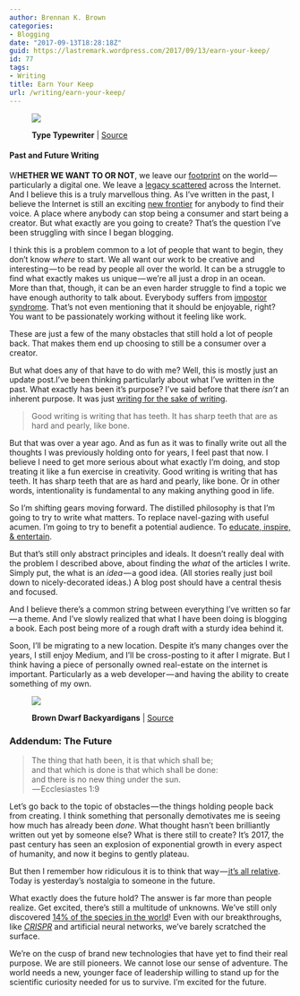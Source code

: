 ```yaml
---
author: Brennan K. Brown
categories:
- Blogging
date: "2017-09-13T18:28:18Z"
guid: https://lastremark.wordpress.com/2017/09/13/earn-your-keep/
id: 77
tags:
- Writing
title: Earn Your Keep
url: /writing/earn-your-keep/
---
```


<figure class="wp-caption">

<img data-width="1920" data-height="1440" src="https://cdn-images-1.medium.com/max/2560/1*YdpsLvQDB4I90ygLeDZ_Jg.jpeg" /> <figcaption class="wp-caption-text"><b>Type Typewriter</b> | <a href="https://pixabay.com/en/type-typewriter-font-writing-1161952/" target="_blank" rel="noopener noreferrer">Source</a></figcaption></figure>

#### Past and Future Writing

<span>W</span><b>HETHER WE WANT TO OR NOT</b>, we leave our <a href="https://medium.com/@brennanbrown/why-write-500f8ab18f6a" target="_blank" rel="noopener noreferrer">footprint</a> on the world — particularly a digital one. We leave a <a href="https://medium.com/@brennanbrown/afterwards-24b7e2285f54" target="_blank" rel="noopener noreferrer">legacy scattered</a> across the Internet. And I believe this is a truly marvellous thing. As I’ve written in the past, I believe the Internet is still an exciting <a href="https://medium.com/@brennanbrown/on-second-thought-c915319d8516" target="_blank" rel="noopener noreferrer">new frontier</a> for anybody to find their voice. A place where anybody can stop being a consumer and start being a creator. But what exactly are you going to create? That’s the question I’ve been struggling with since I began blogging.

I think this is a problem common to a lot of people that want to begin, they don’t know _where_ to start. We all want our work to be creative and interesting — to be read by people all over the world. It can be a struggle to find what exactly makes us unique — we’re all just a drop in an ocean.  
More than that, though, it can be an even harder struggle to find a topic we have enough authority to talk about. Everybody suffers from <a href="https://en.wikipedia.org/wiki/Impostor_syndrome" target="_blank" rel="noopener noreferrer">impostor syndrome</a>. That’s not even mentioning that it should be enjoyable, right? You want to be passionately working without it feeling like work.

<!--more-->

These are just a few of the many obstacles that still hold a lot of people back. That makes them end up choosing to still be a consumer over a creator.

But what does any of that have to do with me? Well, this is mostly just an update post.I’ve been thinking particularly about what I’ve written in the past. What exactly has been it’s purpose? I’ve said before that there _isn’t_ an inherent purpose. It was just <a href="https://medium.com/@brennanbrown/why-write-500f8ab18f6a" target="_blank" rel="noopener noreferrer">writing for the sake of writing</a>.

> Good writing is writing that has teeth. It has sharp teeth that are as hard and pearly, like bone.

But that was over a year ago. And as fun as it was to finally write out all the thoughts I was previously holding onto for years, I feel past that now. I believe I need to get more serious about what exactly I’m doing, and stop treating it like a fun exercise in creativity. Good writing is writing that has teeth. It has sharp teeth that are as hard and pearly, like bone. Or in other words, intentionality is fundamental to any making anything good in life.

So I’m shifting gears moving forward. The distilled philosophy is that I’m going to try to write what matters. To replace navel-gazing with useful acumen. I’m going to try to benefit a potential audience. To <a href="https://medium.com/@brennanbrown/style-8a569353ad65" target="_blank" rel="noopener noreferrer">educate, inspire, & entertain</a>.

But that’s still only abstract principles and ideals. It doesn’t really deal with the problem I described above, about finding the _what_ of the articles I write. Simply put, the what is an *idea* — a good idea. (All stories really just boil down to nicely-decorated ideas.) A blog post should have a central thesis and focused.

  
And I believe there’s a common string between everything I’ve written so far — a theme. And I’ve slowly realized that what I have been doing is blogging a book. Each post being more of a rough draft with a sturdy idea behind it.

Soon, I’ll be migrating to a new location. Despite it’s many changes over the years, I still enjoy Medium, and I’ll be cross-posting to it after I migrate. But I think having a piece of personally owned real-estate on the internet is important. Particularly as a web developer — and having the ability to create something of my own.

<figure class="wp-caption">

<img data-width="3200" data-height="1800" src="https://cdn-images-1.medium.com/max/2560/1*gGpYbkly-KMqLAkcUKBKqA.jpeg" /> <figcaption class="wp-caption-text"><b>Brown Dwarf Backyardigans</b> | <a href="https://www.jpl.nasa.gov/spaceimages/details.php?id=PIA17259" target="_blank" rel="noopener noreferrer">Source</a></figcaption></figure>

### Addendum: The Future

> The thing that hath been, it is that which shall be;   
> and that which is done is that which shall be done:   
> and there is no new thing under the sun.  
>  — Ecclesiastes 1:9

<span>L</span>et’s go back to the topic of obstacles — the things holding people back from creating. I think something that personally demotivates me is seeing how much has already been _done_. What thought hasn’t been brilliantly written out yet by someone else? What is there still to create? It’s 2017, the past century has seen an explosion of exponential growth in every aspect of humanity, and now it begins to gently plateau.

But then I remember how ridiculous it is to think that way —<a href="https://www.youtube.com/watch?v=LD0x7ho_IYc" target="_blank" rel="noopener noreferrer"> it’s all relative</a>. Today is yesterday’s nostalgia to someone in the future.

What exactly does the future hold? The answer is far more than people realize. Get excited, there’s still a multitude of unknowns. We’ve still only discovered <a href="https://www.geek.com/geek-cetera/we-have-only-discovered-14-of-all-species-on-earth-1415995/" target="_blank" rel="noopener noreferrer">14% of the species in the world</a>! Even with our breakthroughs, like <a href="https://www.broadinstitute.org/what-broad/areas-focus/project-spotlight/questions-and-answers-about-crispr" target="_blank" rel="noopener noreferrer"><em>CRISPR</em></a> and artificial neural networks, we’ve barely scratched the surface.

We’re on the cusp of brand new technologies that have yet to find their real purpose. We are still pioneers. We cannot lose our sense of adventure. The world needs a new, younger face of leadership willing to stand up for the scientific curiosity needed for us to survive. I’m excited for the future.
